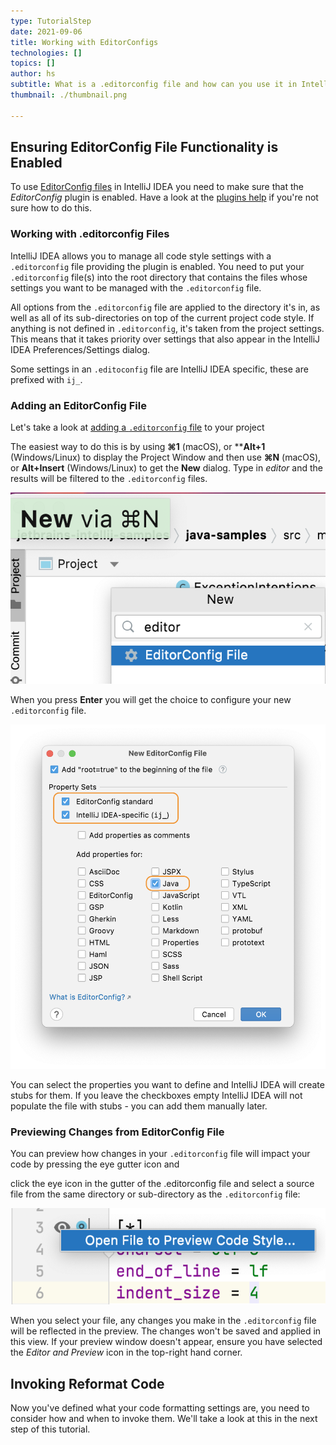 ```yaml
---
type: TutorialStep
date: 2021-09-06
title: Working with EditorConfigs
technologies: []
topics: []
author: hs
subtitle: What is a .editorconfig file and how can you use it in IntelliJ IDEA
thumbnail: ./thumbnail.png

---
```


## Ensuring EditorConfig File Functionality is Enabled
To use [EditorConfig files](https://www.jetbrains.com/help/idea/configuring-code-style.html#editorconfig) in IntelliJ IDEA you need to make sure that the _EditorConfig_ plugin is enabled. Have a look at the [plugins help](https://www.jetbrains.com/help/idea/managing-plugins.html) if you're not sure how to do this.

### Working with .editorconfig Files
IntelliJ IDEA allows you to manage all code style settings with a `.editorconfig` file providing the plugin is enabled. You need to put your `.editorconfig` file(s) into the root directory that contains the files whose settings you want to be managed with the `.editorconfig` file.

All options from the `.editorconfig` file are applied to the directory it's in, as well as all of its sub-directories on top of the current project code style. If anything is not defined in `.editorconfig`, it's taken from the project settings. This means that it takes priority over settings that also appear in the IntelliJ IDEA Preferences/Settings dialog.

Some settings in an `.editoconfig` file are IntelliJ IDEA specific, these are prefixed with `ij_`. 

### Adding an EditorConfig File
Let's take a look at [adding a `.editorconfig` file](https://www.jetbrains.com/help/idea/configuring-code-style.html#66e1c5ae) to your project

The easiest way to do this is by using **⌘1** (macOS), or ****Alt+1** (Windows/Linux) to display the Project Window and then use **⌘N** (macOS), or **Alt+Insert** (Windows/Linux) to get the **New** dialog. Type in _editor_ and the results will be filtered to the `.editorconfig` files. 

![New EditorConfig File](new-editor-config.png)

When you press **Enter** you will get the choice to configure your new `.editorconfig` file. 

![EditorConfig File Configuration](editor-config-options.png)

You can select the properties you want to define and IntelliJ IDEA will create stubs for them. If you leave the checkboxes empty IntelliJ IDEA will not populate the file with stubs - you can add them manually later.  

### Previewing Changes from EditorConfig File
You can preview how changes in your `.editorconfig` file will impact your code by pressing the eye gutter icon and 

click the eye icon in the gutter of the .editorconfig file and select a source file from the same directory or sub-directory as the `.editorconfig` file:

![Preview Editor Config Changes](preview-editor-config-changes.png)

When you select your file, any changes you make in the `.editorconfig` file will be reflected in the preview. The changes won't be saved and applied in this view. If your preview window doesn't appear, ensure you have selected the _Editor and Preview_ icon in the top-right hand corner. 

## Invoking Reformat Code
Now you've defined what your code formatting settings are, you need to consider how and when to invoke them. We'll take a look at this in the next step of this tutorial.
